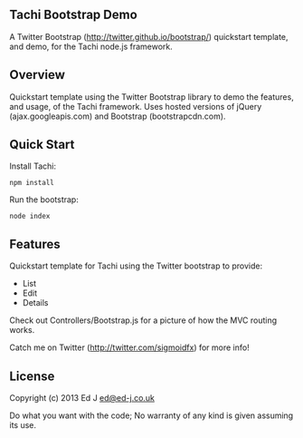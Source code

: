 ## Tachi Bootstrap Demo

A Twitter Bootstrap (http://twitter.github.io/bootstrap/) quickstart template, and demo, for the Tachi node.js framework.

## Overview

Quickstart template using the Twitter Bootstrap library to demo the features, and usage, of the Tachi framework.
Uses hosted versions of jQuery (ajax.googleapis.com) and Bootstrap (bootstrapcdn.com).

## Quick Start

Install Tachi:

	npm install

Run the bootstrap:

	node index

## Features

Quickstart template for Tachi using the Twitter bootstrap to provide:
* List
* Edit
* Details

Check out Controllers/Bootstrap.js for a picture of how the MVC routing works.

Catch me on Twitter (http://twitter.com/sigmoidfx) for more info!

## License

Copyright (c) 2013 Ed J <ed@ed-j.co.uk>

Do what you want with the code; No warranty of any kind is given assuming its use.